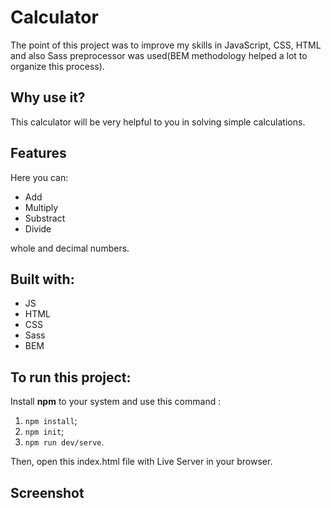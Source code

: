 # Calculator
The point of this project was to improve my skills in JavaScript, CSS, HTML and also Sass preprocessor was used(BEM methodology helped a lot to organize this process).
## Why use it?
This calculator will be very helpful to you in solving simple calculations.
## Features
Here you can:
* Add
* Multiply
* Substract
* Divide

whole and decimal numbers.
## Built with:
* JS
* HTML
* CSS
* Sass
* BEM
## To run this project:
Install **npm** to your system and use this command : 
1. `npm install`;
2. `npm init`;
2. `npm run dev/serve`.

Then, open this index.html file with Live Server in your browser.
## Screenshot
